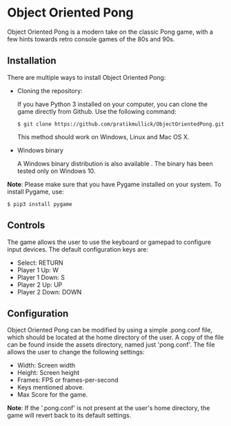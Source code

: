 # Object Oriented Pong
Object Oriented Pong is a modern take on the classic Pong game, with a few hints towards retro console games of the 80s and 90s.  

## Installation
There are multiple ways to install Object Oriented Pong:

- Cloning the repository:

    If you have Python 3 installed on your computer, you can clone the game directly from Github. Use the following command:
    
    ```
    $ git clone https://github.com/pratikmullick/ObjectOrientedPong.git
    ```
    This method should work on Windows, Linux and Mac OS X.

- Windows binary

    A Windows binary distribution is also available <here>. The binary has been tested only on Windows 10.


**Note**: Please make sure that you have Pygame installed on your system. To install Pygame, use:

```
$ pip3 install pygame
```

## Controls
The game allows the user to use the keyboard or gamepad to configure input devices. The default configuration keys are:

+ Select: RETURN
+ Player 1 Up: W
+ Player 1 Down: S
+ Player 2 Up: UP
+ Player 2 Down: DOWN

## Configuration
Object Oriented Pong can be modified by using a simple .pong.conf file, which should be located at the home directory of the user. A copy of the file can be found inside the assets directory, named just 'pong.conf'. The file allows the user to change the following settings:

+ Width: Screen width
+ Height: Screen height
+ Frames: FPS or frames-per-second
+ Keys mentioned above.
+ Max Score for the game.

**Note**: If the '.pong.conf' is not present at the user's home directory, the game will revert back to its default settings.
